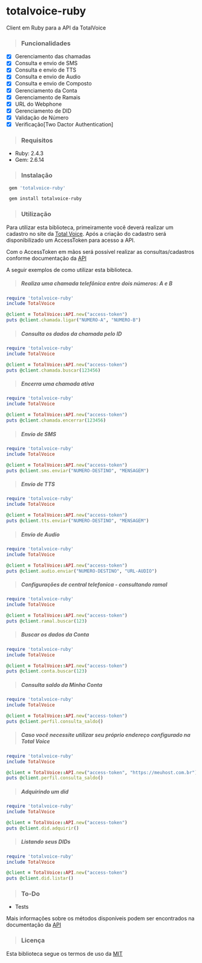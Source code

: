 # totalvoice-ruby
Client em Ruby para a API da TotalVoice

> ### Funcionalidades

- [X] Gerenciamento das chamadas
- [X] Consulta e envio de SMS
- [X] Consulta e envio de TTS
- [X] Consulta e envio de Audio
- [X] Consulta e envio de Composto
- [X] Gerenciamento da Conta
- [X] Gerenciamento de Ramais
- [X] URL do Webphone
- [X] Gerenciamento de DID
- [X] Validação de Número
- [X] Verificação[Two Dactor Authentication]

> ### Requisitos

- Ruby: 2.4.3
- Gem: 2.6.14

> ### Instalação

```bash
 gem 'totalvoice-ruby'
```

```bash
 gem install totalvoice-ruby
```

> ### Utilização

Para utilizar esta biblioteca, primeiramente você deverá realizar um cadastro no site da [Total Voice](http://www.totalvoice.com.br). Após a criação do cadastro será disponibilizado um AccessToken para acesso a API.

Com o AccessToken em mãos será possível realizar as consultas/cadastros conforme documentação da [API](https://api.totalvoice.com.br/doc/#/)

A seguir exemplos de como utilizar esta biblioteca.

> ##### Realiza uma chamada telefônica entre dois números: A e B

```ruby
require 'totalvoice-ruby'
include TotalVoice

@client = TotalVoice::API.new("access-token")
puts @client.chamada.ligar("NUMERO-A", "NUMERO-B")
```

> ##### Consulta os dados da chamada pelo ID

```ruby
require 'totalvoice-ruby'
include TotalVoice

@client = TotalVoice::API.new("access-token")
puts @client.chamada.buscar(123456)
```

> ##### Encerra uma chamada ativa

```ruby
require 'totalvoice-ruby'
include TotalVoice

@client = TotalVoice::API.new("access-token")
puts @client.chamada.encerrar(123456)
```

> ##### Envio de SMS

```ruby
require 'totalvoice-ruby'
include TotalVoice

@client = TotalVoice::API.new("access-token")
puts @client.sms.enviar("NUMERO-DESTINO", "MENSAGEM")
```

> ##### Envio de TTS

```ruby
require 'totalvoice-ruby'
include TotalVoice

@client = TotalVoice::API.new("access-token")
puts @client.tts.enviar("NUMERO-DESTINO", "MENSAGEM")
```

> ##### Envio de Audio

```ruby
require 'totalvoice-ruby'
include TotalVoice

@client = TotalVoice::API.new("access-token")
puts @client.audio.enviar("NUMERO-DESTINO", "URL-AUDIO")
```

> ##### Configurações de central telefonica - consultando ramal

```ruby
require 'totalvoice-ruby'
include TotalVoice

@client = TotalVoice::API.new("access-token")
puts @client.ramal.buscar(123)
```

> ##### Buscar os dados da Conta

```ruby
require 'totalvoice-ruby'
include TotalVoice

@client = TotalVoice::API.new("access-token")
puts @client.conta.buscar(123)
```

> ##### Consulta saldo da Minha Conta

```ruby
require 'totalvoice-ruby'
include TotalVoice

@client = TotalVoice::API.new("access-token")
puts @client.perfil.consulta_saldo()
```

> ##### Caso você necessite utilizar seu próprio endereço configurado na Total Voice

```ruby
require 'totalvoice-ruby'
include TotalVoice

@client = TotalVoice::API.new("access-token", "https://meuhost.com.br")
puts @client.perfil.consulta_saldo()
```

> ##### Adquirindo um did

```ruby
require 'totalvoice-ruby'
include TotalVoice

@client = TotalVoice::API.new("access-token")
puts @client.did.adquirir()
```

> ##### Listando seus DIDs

```ruby
require 'totalvoice-ruby'
include TotalVoice

@client = TotalVoice::API.new("access-token")
puts @client.did.listar()
```

> ### To-Do

- Tests

Mais informações sobre os métodos disponíveis podem ser encontrados na documentação da [API](https://api.totalvoice.com.br/doc/#/)

> ### Licença

Esta biblioteca segue os termos de uso da [MIT](https://github.com/totalvoice/totalvoice-ruby/blob/master/LICENSE)
